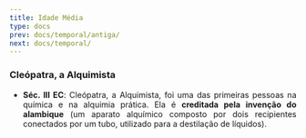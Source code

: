 ```yaml
---
title: Idade Média
type: docs
prev: docs/temporal/antiga/
next: docs/temporal/
---
```


<div align="justify">

### Cleópatra, a Alquimista

- **Séc. III EC**: Cleópatra, a Alquimista, foi uma das primeiras pessoas na química e na alquimia prática. Ela é **creditada pela invenção do alambique** (um aparato alquímico composto por dois recipientes conectados por um tubo, utilizado para a destilação de líquidos).

</div>
